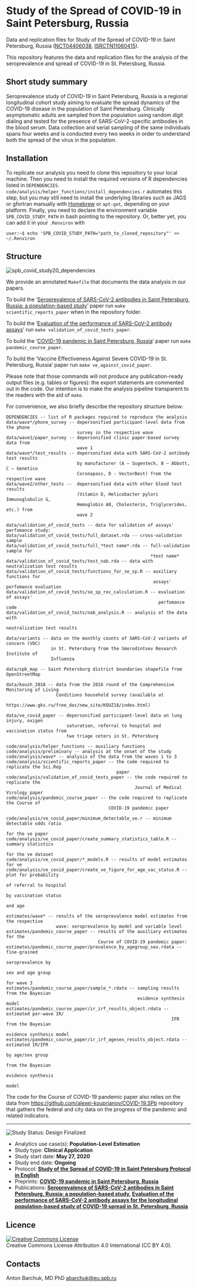 # Study of the Spread of COVID-19 in Saint Petersburg, Russia

Data and replication files for Study of the Spread of COVID-19 in Saint Petersburg, Russia ([NCT04406038](https://clinicaltrials.gov/ct2/show/NCT04406038), [ISRCTN11060415](https://www.isrctn.com/ISRCTN11060415)).

This repository features the data and replication files for the analysis of the seroprevalence and spread of COVID-19 in St. Petersburg, Russia.

## Short study summary

Seroprevalence study of COVID-19 in Saint Petersburg, Russia is a regional longitudinal cohort study aiming to evaluate the spread dynamics of the COVID-19 disease in the population of Saint Petersburg. Clinically asymptomatic adults are sampled from the population using random digit dialing and tested for the presence of SARS-CoV-2-specific antibodies in the blood serum. Data collection and serial sampling of the same individuals spans four weeks and is conducted every two weeks in order to understand both the spread of the virus in the population.

## Installation

To replicate our analysis you need to clone this repository to your local machine. Then you need to install the required versions of R dependencies listed in `DEPENDENCIES`. `code/analysis/helper_functions/install_dependencies.r` automates this step, but you may still need to install the underlying libraries such as JAGS or gfortran manually with [Homebrew](https://brew.sh) or `apt-get`, depending on your platform. Finally, you need to declare the environment variable `SPB_COVID_STUDY_PATH` in bash pointing to the repository. Or, better yet, you can add it in your `.Renviron` with
```console
user:~$ echo 'SPB_COVID_STUDY_PATH="path_to_cloned_repository"' >> ~/.Renviron
```

## Structure
![spb_covid_study20_dependencies](https://user-images.githubusercontent.com/3776887/127777583-102d55da-7e4a-4e6d-9223-c0fe5811e93a.png)

We provide an annotated `Makefile` that documents the data analysis in our papers.

To build the ‘[Seroprevalence of SARS-CoV-2 antibodies in Saint Petersburg, Russia: a population-based study](https://doi.org/10.1038/s41598-021-92206-y)’ paper run `make scientific_reports_paper` when in the repository folder.

To build the ‘[Evaluation of the performance of SARS-CoV-2 antibody assays](https://doi.org/10.1002/jmv.27126)’ run `make validation_of_covid_tests_paper`.

To build the ‘[COVID-19 pandemic in Saint Petersburg, Russia](https://doi.org/10.1101/2021.07.31.21261428)’ paper run `make pandemic_course_paper`.

To build the ‘Vaccine Effectiveness Against Severe COVID-19 in St. Petersburg, Russia’ paper run `make ve_against_covid_paper`.

Please note that those commands will not produce any publication-ready output files (e.g. tables or figures): the export statements are commented out in the code. Our intention is to make the analysis pipeline transparent to the readers with the aid of `make`.

For convenience, we also briefly describe the repository structure below:

```
DEPENDENCIES -- list of R packages required to reproduce the analysis
data/wave*/phone_survey -- depersonified participant-level data from the phone
                           survey in the respective wave
data/wave1/paper_survey -- depersonified clinic paper-based survey data from
                           wave 1
data/wave*/test_results -- depersonified data with SARS-CoV-2 antibody test results
                           by manufacturer (A — Sugentech, B — Abbott, C — Genetico
                           Coronapass, D - VectorBest) from the respective wave
data/wave2/other_tests --  depersonified data with other blood test results
                           (Vitamin D, Helicobacter pylori Immunoglobulin G,
                           Hemoglobin A0, Cholesterin, Triglycerides, etc.) from
                           wave 2

data/validation_of_covid_tests -- data for validation of assays' perfomance study:
data/validation_of_covid_tests/full_dataset.rda -- cross-validation sample
data/validation_of_covid_tests/full_*test name*.rda -- full-validation sample for
                                                       *test name*
data/validation_of_covid_tests/test_nab.rda -- data with neutralization test results
data/validation_of_covid_tests/functions_for_se_sp.R -- auxiliary functions for
                                                        assays' perfomance evaluation 
data/validation_of_covid_tests/se_sp_roc_calculation.R -- evaluation of assays'
                                                          perfomance code
data/validation_of_covid_tests/nab_analysis.R -- analysis of the data with
                                                          neutralization test results

data/variants -- data on the monthly counts of SARS-CoV-2 variants of concern (VOC)
                 in St. Petersburg from the Smorodintsev Research Institute of
                 Influenza

data/spb_map -- Saint Petersburg district boundaries shapefile from OpenStreetMap

data/kouzh_2018 -- data from the 2016 round of the Comprehensive Monitoring of Living
                   Conditions household survey (available at
                   https://www.gks.ru/free_doc/new_site/KOUZ18/index.html)

data/ve_covid_paper -- depersonified participant-level data on lung injury, oxigen 
                       saturation, referral to hospital and vaccination status from 
                       two triage ceters in St. Petersburg

code/analysis/helper_functions -- auxiliary functions
code/analysis/preliminary -- analysis at the onset of the study
code/analysis/wave* -- analysis of the data from the waves 1 to 3
code/analysis/scientific_reports_paper -- the code required to replicate the Sci.Rep
                                          paper
code/analysis/validation_of_covid_tests_paper -- the code required to replicate the
                                                 Journal of Medical Virology paper
code/analysis/pandemic_course_paper -- the code required to replicate the Course of
                                       COVID-19 pandemic paper

code/analysis/ve_covid_paper/minimum_detectable_ve.r -- minimum detectable odds ratio
                                                                      for the ve paper
code/analysis/ve_covid_paper/create_summary_statistics_table.R -- summary statistics 
                                                                      for the ve dataset
code/analysis/ve_covid_paper/*_models.R -- results of model estimates for ve
code/analysis/ve_covid_paper/create_ve_figure_for_age_vac_status.R -- plot for probability 
                                                                      of referral to hospital
                                                                      by vaccination status
                                                                      and age

estimates/wave* -- results of the seroprevalence model estimates from the respective
                   wave: seroprevalence by model and variable level
estimates/pandemic_course_paper -- results of the auxiliary estimates for the
                                   Course of COVID-19 pandemic paper:
estimates/pandemic_course_paper/prevalence_by_agegroup_sex.rdata -- fine-grained
                                                                    seroprevalence by
                                                                    sex and age group
                                                                    for wave 3
estimates/pandemic_course_paper/sample_*.rdata -- sampling results from the Bayesian
                                                  evidence synthesis model
estimates/pandemic_course_paper/ir_irf_results_object.rdata -- estimated per-wave IR/
                                                               IFR from the Bayesian
                                                               evidence synthesis model
estimates/pandemic_course_paper/ir_irf_agesex_results_object.rdata -- estimated IR/IFR
                                                                      by age/sex group 
                                                                      from the Bayesian
                                                                      evidence synthesis
                                                                      model
```

The code for the Course of COVID-19 pandemic paper also relies on the data from https://github.com/alexei-kouprianov/COVID-19.SPb repository that gathers the federal and city data on the progress of the pandemic and related indicators.

---

<img src="https://img.shields.io/badge/Study%20Status-Design%20Finalized-brightgreen.svg" alt="Study Status: Design Finalized">

- Analytics use case(s): **Population-Level Estimation**
- Study type: **Clinical Application**
- Study start date: **May 27, 2020**
- Study end date: **Ongoing**
- Protocol: **[Study of the Spread of COVID-19 in Saint Petersburg Protocol in English](https://eusp.org/sites/default/files/inline-files/EU_SG-Russian-Covid-Serosurvey-Protocol-CDRU-001_en.pdf)**
- Preprints: **[COVID-19 pandemic in Saint Petersburg, Russia](https://doi.org/10.1101/2021.07.31.21261428)**
- Publications: **[Seroprevalence of SARS-CoV-2 antibodies in Saint Petersburg, Russia: a population-based study](https://doi.org/10.1038/s41598-021-92206-y), [Evaluation of the performance of SARS-CoV-2 antibody assays for the longitudinal population-based study of COVID-19 spread in St. Petersburg, Russia](https://doi.org/10.1002/jmv.27126)**

## Licence
<a rel="license" href="http://creativecommons.org/licenses/by/4.0/"><img alt="Creative Commons License" style="border-width:0" src="https://i.creativecommons.org/l/by/4.0/88x31.png" /></a><br />
Creative Commons License Attribution 4.0 International (CC BY 4.0).

## Contacts
Anton Barchuk, MD PhD
abarchuk@eu.spb.ru
